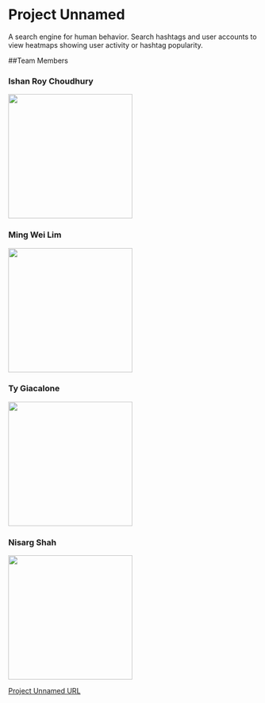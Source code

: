 # Project Unnamed
A search engine for human behavior. Search hashtags and user accounts to view heatmaps showing user activity or hashtag popularity.

##Team Members
### Ishan Roy Choudhury
<img src="https://scontent-sjc2-1.xx.fbcdn.net/hphotos-xfp1/v/t1.0-9/11109291_10206808046224466_4445597497921042447_n.jpg?oh=f767d8815dd28662dfc525b1b4637e3d&oe=56CAF31F" width="250" height="250" />

### Ming Wei Lim
<img src="https://scontent-sjc2-1.xx.fbcdn.net/hphotos-xfp1/v/t1.0-9/11755794_957191874331196_8158795174727616225_n.jpg?oh=ebde07455a40b5c70c2a06bb3813e485&oe=569A44F7" width="250" height="250" />

### Ty Giacalone
<img src="https://media.licdn.com/mpr/mpr/shrinknp_400_400/AAEAAQAAAAAAAASuAAAAJDJhOTNjMGRhLTEzMDAtNGMzZS05YTdlLTFkM2YzNjg2NTJmZA.jpg" width="250" height="250" />

### Nisarg Shah
<img src="https://scontent-sjc2-1.xx.fbcdn.net/hphotos-xap1/v/t1.0-9/10376829_10152449816256615_408482732440228052_n.jpg?oh=10396706f3b338769abf1921b3e59568&oe=56877958" width="250" height="250" />


[Project Unnamed URL](https://www.pivotaltracker.com/n/projects/1446772)

